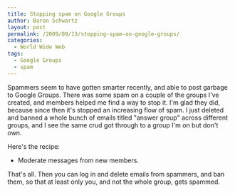 ```yaml
---
title: Stopping spam on Google Groups
author: Baron Schwartz
layout: post
permalink: /2009/09/13/stopping-spam-on-google-groups/
categories:
  - World Wide Web
tags:
  - Google Groups
  - spam
---
```

Spammers seem to have gotten smarter recently, and able to post garbage to Google Groups. There was some spam on a couple of the groups I've created, and members helped me find a way to stop it. I'm glad they did, because since then it's stopped an increasing flow of spam. I just deleted and banned a whole bunch of emails titled "answer group" across different groups, and I see the same crud got through to a group I'm on but don't own.

Here's the recipe:

*   Moderate messages from new members.

That's all. Then you can log in and delete emails from spammers, and ban them, so that at least only you, and not the whole group, gets spammed.
